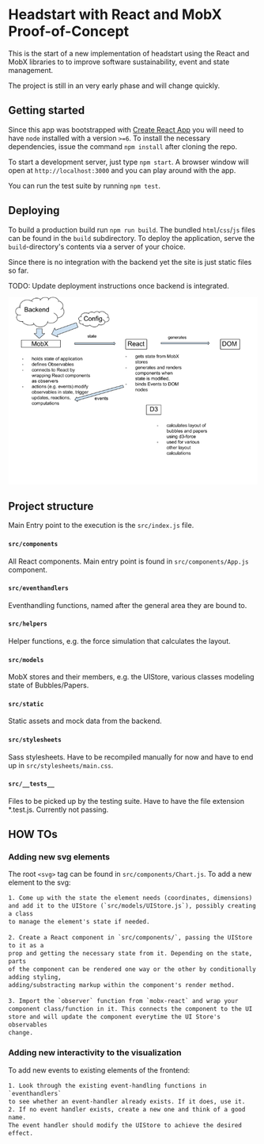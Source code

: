 # Headstart with React and MobX Proof-of-Concept

This is the start of a new implementation of headstart using the React and MobX libraries to
to improve software sustainability, event and state management.

The project is still in an very early phase and will change quickly.

## Getting started

Since this app was bootstrapped with [Create React App](https://github.com/facebookincubator/create-react-app)
you will need to have `node` installed with a version `>=6`.
To install the necessary dependencies, issue the command `npm install` after cloning the repo.

To start a development server, just type `npm start`. A browser window will open at `http://localhost:3000`
and you can play around with the app.

You can run the test suite by running `npm test`.

## Deploying

To build a production build run `npm run build`. 
The bundled `html`/`css`/`js` files can be found in the `build` subdirectory.
To deploy the application, serve the `build`-directory's contents via
a server of your choice.

Since there is no integration with the backend yet the site
is just static files so far.
 
TODO: Update deployment instructions once backend is integrated.

![Frontend Architecture](architecture.png "Frontend Architecture overview")

## Project structure

Main Entry point to the execution is the `src/index.js`
file.

#### `src/components`

All React components. Main entry point is found in `src/components/App.js` component.

#### `src/eventhandlers`

Eventhandling functions, named after the general area they are bound to.

#### `src/helpers`

Helper functions, e.g. the force simulation that calculates the layout.

#### `src/models`

MobX stores and their members, e.g. the UIStore, various classes modeling
state of Bubbles/Papers.

#### `src/static`

Static assets and mock data from the backend.

#### `src/stylesheets`

Sass stylesheets. Have to be recompiled manually for now and have
to end up in `src/stylesheets/main.css`.

#### `src/__tests__`

Files to be picked up by the testing suite. Have to have the
file extension *.test.js. Currently not passing.

## HOW TOs

### Adding new svg elements

The root `<svg>` tag can be found in `src/components/Chart.js`. To add a new
element to the svg:

    1. Come up with the state the element needs (coordinates, dimensions)
    and add it to the UIStore (`src/models/UIStore.js`), possibly creating a class
    to manage the element's state if needed.
    
    2. Create a React component in `src/components/`, passing the UIStore to it as a
    prop and getting the necessary state from it. Depending on the state, parts
    of the component can be rendered one way or the other by conditionally adding styling,
    adding/substracting markup within the component's render method.
    
    3. Import the `observer` function from `mobx-react` and wrap your 
    component class/function in it. This connects the component to the UI
    store and will update the component everytime the UI Store's observables
    change.
    
### Adding new interactivity to the visualization

To add new events to existing elements of the frontend:

    1. Look through the existing event-handling functions in `eventhandlers`
    to see whether an event-handler already exists. If it does, use it.
    2. If no event handler exists, create a new one and think of a good name.
    The event handler should modify the UIStore to achieve the desired effect.
